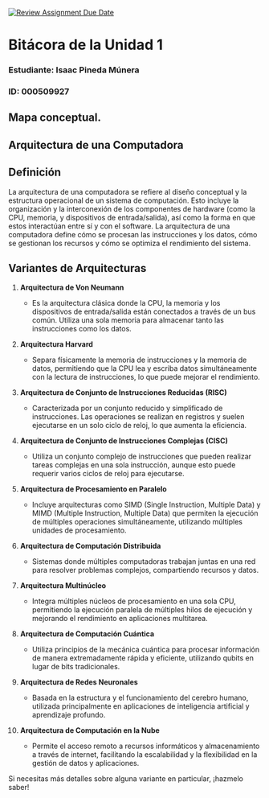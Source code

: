 [![Review Assignment Due Date](https://classroom.github.com/assets/deadline-readme-button-22041afd0340ce965d47ae6ef1cefeee28c7c493a6346c4f15d667ab976d596c.svg)](https://classroom.github.com/a/WfEJSxe8)
# Bitácora de la Unidad 1

### Estudiante:  Isaac Pineda Múnera
### ID:  000509927

## Mapa conceptual.



## Arquitectura de una Computadora

## Definición

La arquitectura de una computadora se refiere al diseño conceptual y la estructura operacional de un sistema de computación. Esto incluye la organización y la interconexión de los componentes de hardware (como la CPU, memoria, y dispositivos de entrada/salida), así como la forma en que estos interactúan entre sí y con el software. La arquitectura de una computadora define cómo se procesan las instrucciones y los datos, cómo se gestionan los recursos y cómo se optimiza el rendimiento del sistema.

## Variantes de Arquitecturas

1. **Arquitectura de Von Neumann**
   - Es la arquitectura clásica donde la CPU, la memoria y los dispositivos de entrada/salida están conectados a través de un bus común. Utiliza una sola memoria para almacenar tanto las instrucciones como los datos.

2. **Arquitectura Harvard**
   - Separa físicamente la memoria de instrucciones y la memoria de datos, permitiendo que la CPU lea y escriba datos simultáneamente con la lectura de instrucciones, lo que puede mejorar el rendimiento.

3. **Arquitectura de Conjunto de Instrucciones Reducidas (RISC)**
   - Caracterizada por un conjunto reducido y simplificado de instrucciones. Las operaciones se realizan en registros y suelen ejecutarse en un solo ciclo de reloj, lo que aumenta la eficiencia.

4. **Arquitectura de Conjunto de Instrucciones Complejas (CISC)**
   - Utiliza un conjunto complejo de instrucciones que pueden realizar tareas complejas en una sola instrucción, aunque esto puede requerir varios ciclos de reloj para ejecutarse.

5. **Arquitectura de Procesamiento en Paralelo**
   - Incluye arquitecturas como SIMD (Single Instruction, Multiple Data) y MIMD (Multiple Instruction, Multiple Data) que permiten la ejecución de múltiples operaciones simultáneamente, utilizando múltiples unidades de procesamiento.

6. **Arquitectura de Computación Distribuida**
   - Sistemas donde múltiples computadoras trabajan juntas en una red para resolver problemas complejos, compartiendo recursos y datos.

7. **Arquitectura Multinúcleo**
   - Integra múltiples núcleos de procesamiento en una sola CPU, permitiendo la ejecución paralela de múltiples hilos de ejecución y mejorando el rendimiento en aplicaciones multitarea.

8. **Arquitectura de Computación Cuántica**
   - Utiliza principios de la mecánica cuántica para procesar información de manera extremadamente rápida y eficiente, utilizando qubits en lugar de bits tradicionales.

9. **Arquitectura de Redes Neuronales**
   - Basada en la estructura y el funcionamiento del cerebro humano, utilizada principalmente en aplicaciones de inteligencia artificial y aprendizaje profundo.

10. **Arquitectura de Computación en la Nube**
    - Permite el acceso remoto a recursos informáticos y almacenamiento a través de internet, facilitando la escalabilidad y la flexibilidad en la gestión de datos y aplicaciones.

Si necesitas más detalles sobre alguna variante en particular, ¡hazmelo saber!



